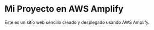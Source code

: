# Mi Proyecto en AWS Amplify

Este es un sitio web sencillo creado y desplegado usando AWS Amplify.
